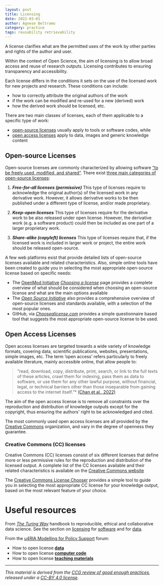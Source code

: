 ```yaml
---
layout: post
title: Licensing
date: 2022-03-01
author: Agnese Beltramo
category: practice
tags: reusability retrievability
---
```


A license clarifies what are the permitted uses
of the work by other parties and rights of the author and user.

Within the context of Open Science,
the aim of licensing is to allow broad access and reuse
of research outputs.
Licensing contributes to ensuring transparency and accessibility.

Each license differs in the conditions it sets on the use of the
licensed work for new projects and research.
These conditions can include:

- how to correctly attribute the original authors of the work
- if the work can be modified and re-used for a new (derived) work
- how the derived work should be licensed, etc.

There are two main classes of licenses, each of them applicable to a specific type of work:

- [open-source licenses](#open-source-licenses) usually apply to tools or software codes, while
- [open access licenses](#open-access-licenses) apply to data, images and generic knowledge content


## Open-source Licenses

Open-source licenses are commonly characterized by allowing software ["to be freely used, modified, and shared”][1]. There exist [three main categories of open-source licenses][2]:

1. ***Free-for-all licenses (permissive)***
This type of licenses require to acknowledge the original author(s) of the licensed work in any derivative work. However, it allows derivative works to be then published under a different type of license, and/or made proprietary.

2. ***Keep-open licenses***
This type of licenses require for the derivative work to be also released under open license. However, the derivative work (e.g. a software product) could then be included as one part of a larger proprietary work.

3. ***Share-alike (copyleft) licenses***
This type of licenses require that, if the licensed work is included in larger work or project, the entire work should be released open-source.


A few web platforms exist that provide detailed lists of open-source licenses available and related characteristics. Also, simple online tools have been created to guide you in selecting the most appropriate open-source license based on specific needs:

- The [OpenMod Initiative](https://openmod-initiative.org/)
 [*Choosing a license*][3] page provides a complete overview of what should be considered when choosing an open-source license and what are the main options available
- The [*Open Source Initiative*][1] also provides a comprehensive overview of open-source licenses and standards available, with a selection of the most popular ones.
- GitHub, via [*Choosealicense.com*][4] provides a simple questionnaire based tool that suggests the most appropriate open-source license to be used.

## Open Access Licenses

Open access licenses are targeted towards a wide variety of knowledge formats, covering data, scientific publications, websites, presentations, simple images, etc.
The term ‘open access’ refers particularly to freely available literature, mainly accessible online, that allow people to:

>“read, download, copy, distribute, print, search, or link to the full texts of these articles, crawl them for indexing, pass them as data to software, or use them for any other lawful purpose, without financial, legal, or technical barriers other than those inseparable from gaining access to the internet itself.”* [(Chan et al., 2022)][5]

The aim of the open access license is to remove all constraints over the reproduction and distribution of knowledge outputs except for the copyright, thus ensuring the authors' right to be acknowledged and cited.

The most commonly used open access licenses are all provided by the [Creative Commons](https://creativecommons.org/) organization, and vary in the degree of openness they guarantee.

### Creative Commons (CC) licenses
Creative Commons (CC) licenses consist of six different licenses that define more or less permissive rules for the reproduction and distribution of the licensed output. A complete list of the CC licenses available and their related characteristics is available on the [Creative Commons website][6]

The [Creative Commons License Chooser][7] provides a simple tool to guide you in selecting the most appropriate CC license for your knowledge output, based on the most relevant feature of your choice.


# Useful resources
From [*The Turing Way*](https://the-turing-way.netlify.app/welcome.html) handbook to reproducible, ethical and collaborative data science.
See the section on
[licensing](https://the-turing-way.netlify.app/reproducible-research/licensing.html) for
[software](https://the-turing-way.netlify.app/reproducible-research/licensing/licensing-software.html) and for
[data](https://the-turing-way.netlify.app/reproducible-research/licensing/licensing-data.html).

From the [u4RIA Modelling for Policy Support](https://forum.u4ria.org/t/how-to-open-license-teaching-materials/24) forum:
- How to open license [**data**](https://forum.u4ria.org/t/how-to-open-license-data/22)
- How to open license [**computer code**](https://forum.u4ria.org/t/how-to-open-license-computer-code/23)
- How to open license [**teaching materials**](https://forum.u4ria.org/t/how-to-open-license-teaching-materials/24)


---------
*This material is derived from the [CCG review of good enough practices][8], released under a [CC-BY 4.0 license][9].*


[1]: https://opensource.org/licenses "Opensource.org, 2021. Licenses & Standards, *Open Source Initiative*. Available at: https://opensource.org/licenses (accessed Dec. 02, 2021)."

[2]: https://ieeexplore.ieee.org/document/5370763 "Engelfriet, A., 2010. Choosing an Open Source License, *IEEE Software*, vol. 27, no. 1, pp. 48–49. DOI: 10.1109/MS.2010.5"

[3]: https://wiki.openmod-initiative.org/wiki/Choosing_a_license "Openmod Initiative, 2021. Choosing a license, *wiki.openmod-initiative.org*. Available at: https://wiki.openmod-initiative.org/wiki/Choosing_a_license (accessed Dec. 02, 1090 2021)."

[4]: https://choosealicense.com/ "GitHub, Inc. Choose an open source license, *Choosealicense.com*. Available at: https://choosealicense.com/ (accessed Dec. 02, 2021)."

[5]: https://www.budapestopenaccessinitiative.org/read/ "Chan, L., Cuplinska, D., Eisen, M., Friend, F., Genova, Y., Guedon, J.C., Hagemann, M., Harnad, S., Johnson, R., Kupryte, R., La Manna, M., Rev, I., Segbert, M., de Souza, S., Suber, P., Velterop, J., 2022. Budapest Open Access Initiative (BOAI), *Budapest Open Access Initiative*. Available at: https://www.budapestopenaccessinitiative.org/read/ (accessed Dec. 03, 2021)"

[6]:https://creativecommons.org/about/cclicenses/ "Creative Commons. About CC Licenses, *Creative Commons*. Available at: https://creativecommons.org/about/cclicenses/ (accessed Dec. 02, 2021)."

[7]: https://creativecommons.org/choose/ "Creative Commons. Choose a License, *Creative Commons*. Available at: https://creativecommons.org/choose/ (accessed Dec. 03, 2021)."

[8]: https://doi.org/10.5281/zenodo.5911546 "Usher, William, Beltramo, Agnese, Gardumi, Francesco, Martin, Viktoria, & Petrarulo, Luca. (2022). CCG Platform - Body of Knowledge: Review of Good Practice (1.3). Zenodo. https://doi.org/10.5281/zenodo.5911546"

[9]: https://creativecommons.org/licenses/by/4.0/legalcode
